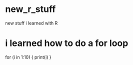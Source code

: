 # new_r_stuff
new stuff i learned with R

# i learned how to do a for loop
for (i in 1:10) {
  print(i)
}
